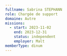 ```yaml
---
fullname: Sabrina STEPHANN
role: Chargée de support
domaine: Autre
missions:
  - start: 2023-11-02
    end: 2023-12-31
    status: independent
    employer: Malt
memberType: dinum
---
```


